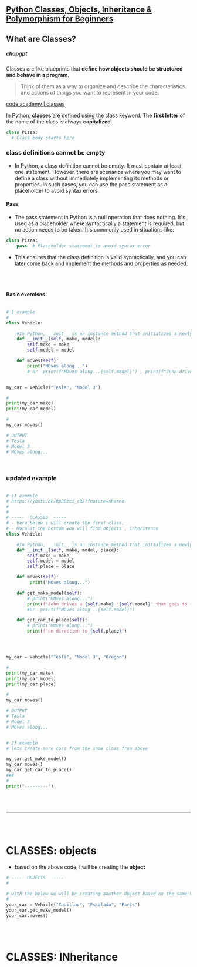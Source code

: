 ## [Python Classes, Objects, Inheritance & Polymorphism for Beginners](https://youtu.be/RpBBzci_cBk?feature=shared)

## What are Classes?

##### chapgpt

Classes are like blueprints that **define how objects should be structured and behave in a program.**

> Think of them as a way to organize and describe the characteristics and actions of things you want to represent in your code.

[code academy | classes](https://www.codecademy.com/resources/docs/python/classes)

In Python, **classes** are defined using the class keyword. The **first letter** of the name of the class is always **capitalized.**

```python
class Pizza:
  # Class body starts here
```

### class definitions cannot be empty

- In Python, a class definition cannot be empty. It must contain at least one statement. However, there are scenarios where you may want to define a class without immediately implementing its methods or properties. In such cases, you can use the pass statement as a placeholder to avoid syntax errors.

#### Pass

- The pass statement in Python is a null operation that does nothing. It's used as a placeholder where syntactically a statement is required, but no action needs to be taken. It's commonly used in situations like:

```python
class Pizza:
    pass  # Placeholder statement to avoid syntax error

```

- This ensures that the class definition is valid syntactically, and you can later come back and implement the methods and properties as needed.

<br>
<br>

#### Basic exercises

```python

# 1 example
#
class Vehicle:

    #In Python, __init__ is an instance method that initializes a newly created object. It takes the object as its first argument followed by additional arguments.
    def __init__(self, make, model):
        self.make = make
        self.model = model

    def moves(self):
        print("MOves along...")
        # or  print(f"MOves along...{self.model}") , print(f"John drives a {self.make} '{self.model}'")


my_car = Vehicle("Tesla", "Model 3")

#
print(my_car.make)
print(my_car.model)

#
my_car.moves()

# OUTPUT
# Tesla
# Model 3
# MOves along...


```

<br>

### updated example

```python

# 1) example
# https://youtu.be/RpBBzci_cBk?feature=shared
#
#
# -----  CLASSES  -----
# - here below i will create the first class.
# - More at the bottom you will find objects , inheritance
class Vehicle:

    #In Python, __init__ is an instance method that initializes a newly created object. It takes the object as its first argument followed by additional arguments.
    def __init__(self, make, model, place):
        self.make = make
        self.model = model
        self.place = place

    def moves(self):
         print("MOves along...")

    def get_make_model(self):
        # print("MOves along...")
        print(f"John drives a {self.make} '{self.model}' that goes to {self.place} ") # output: John drives a Tesla 'Model 3'
        #or  print(f"MOves along...{self.model}")

    def get_car_to_place(self):
        # print("MOves along...")
        print(f"on direction to {self.place}")




my_car = Vehicle("Tesla", "Model 3", "Oregon")

#
print(my_car.make)
print(my_car.model)
print(my_car.place)

#
my_car.moves()

# OUTPUT
# Tesla
# Model 3
# MOves along...


# 2) example
# lets create more cars from the same class from above

my_car.get_make_model()
my_car.moves()
my_car.get_car_to_place()
###
#
print("---------")
```

<br>
<br>

---

<br>
<br>

# CLASSES: objects

- based on the above code, I will be creating the **object**

```python
# ----- OBJECTS  -----
#

# with the below we will be creating another Object based on the same VEHICLE class
#
your_car = Vehicle("Cadillac", "Escalada", "Paris")
your_car.get_make_model()
your_car.moves()


```

<br>
<br>

# CLASSES: INheritance
